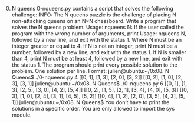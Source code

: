 0. N queens
0-nqueens.py contains a script that solves the following challenge:
INFO: The N queens puzzle is the challenge of placing N non-attacking queens on an N×N chessboard. Write a program that solves the N queens problem.
Usage: nqueens N:
If the user called the program with the wrong number of arguments, print Usage: nqueens N, followed by a new line, and exit with the status 1.
Where N must be an integer greater or equal to 4:
If N is not an integer, print N must be a number, followed by a new line, and exit with the status 1.
If N is smaller than 4, print N must be at least 4, followed by a new line, and exit with the status 1.
The program should print every possible solution to the problem.
One solution per line.
Format:
julien@ubuntu:~/0x08. N Queens$ ./0-nqueens.py 4
[[0, 1], [1, 3], [2, 0], [3, 2]]
[[0, 2], [1, 0], [2, 3], [3, 1]]
julien@ubuntu:~/0x08. N Queens$ ./0-nqueens.py 6
[[0, 1], [1, 3], [2, 5], [3, 0], [4, 2], [5, 4]]
[[0, 2], [1, 5], [2, 1], [3, 4], [4, 0], [5, 3]]
[[0, 3], [1, 0], [2, 4], [3, 1], [4, 5], [5, 2]]
[[0, 4], [1, 2], [2, 0], [3, 5], [4, 3], [5, 1]]
julien@ubuntu:~/0x08. N Queens$
You don’t have to print the solutions in a specific order.
You are only allowed to import the sys module.
